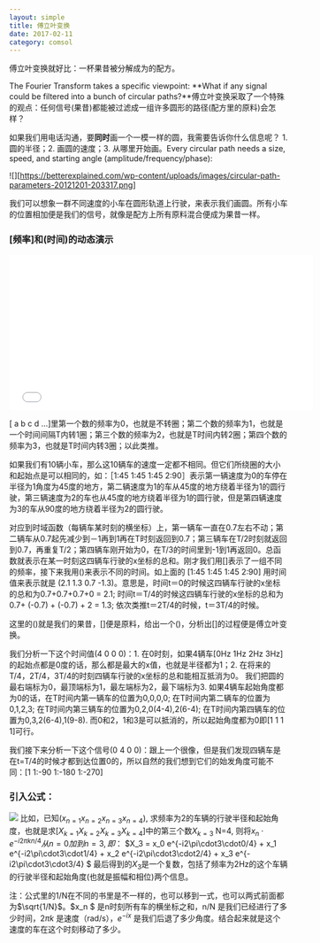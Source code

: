 ```yaml
---
layout: simple
title: 傅立叶变换
date: 2017-02-11
category: comsol
---
```

<script type="text/x-mathjax-config">MathJax.Hub.Config({tex2jax: {inlineMath:[['$','$']]}});</script>
<script type="text/javascript" src="http://cdn.mathjax.org/mathjax/latest/MathJax.js?config=TeX-AMS-MML_HTMLorMML"></script>


傅立叶变换就好比：一杯果昔被分解成为的配方。

The Fourier Transform takes a specific viewpoint: **What if any signal could be filtered into a bunch of circular paths?**傅立叶变换采取了一个特殊的观点：任何信号(果昔)都能被过滤成一组许多圆形的路径(配方里的原料)会怎样？

如果我们用电话沟通，要**同时**画一个一模一样的圆，我需要告诉你什么信息呢？ 1. 圆的半径；2. 画圆的速度；3. 从哪里开始画。Every circular path needs a size, speed, and starting angle (amplitude/frequency/phase):

![][https://betterexplained.com/wp-content/uploads/images/circular-path-parameters-20121201-203317.png]

我们可以想象一群不同速度的小车在圆形轨道上行驶，来表示我们画圆。所有小车的位置相加便是我们的信号，就像是配方上所有原料混合便成为果昔一样。

### [频率]和(时间)的动态演示


<iframe src="/assets/fg.html" width="550px" height="280px" frameborder="0"> </iframe>



[ a b c d …]里第一个数的频率为0，也就是不转圈；第二个数的频率为1，也就是一个时间间隔T内转1圈；第三个数的频率为2，也就是T时间内转2圈；第四个数的频率为3，也就是T时间内转3圈；以此类推。

如果我们有10辆小车，那么这10辆车的速度一定都不相同。但它们所绕圈的大小和起始点是可以相同的，如：［1:45 1:45 1:45 2:90］表示第一辆速度为0的车停在半径为1角度为45度的地方，第二辆速度为1的车从45度的地方绕着半径为1的圆行驶，第三辆速度为2的车也从45度的地方绕着半径为1的圆行驶，但是第四辆速度为3的车从90度的地方绕着半径为2的圆行驶。

对应到时域函数（每辆车某时刻的横坐标）上，第一辆车一直在0.7左右不动；第二辆车从0.7起先减少到－1再到1再在T时刻返回到0.7；第三辆车在T/2时刻就返回到0.7，再重复T/2；第四辆车刚开始为0，在T/3的时间里到-1到1再返回0。总函数就表示在某一时刻这四辆车行驶的x坐标的总和。刚才我们用[]表示了一组不同的频率，接下来我用()来表示不同的时间。如上面的 [1:45 1:45 1:45 2:90] 用时间值来表示就是 (2.1 1.3 0.7 -1.3)。意思是，时间t＝0的时候这四辆车行驶的x坐标的总和为0.7+0.7+0.7+0 = 2.1; 时间t＝T/4的时候这四辆车行驶的x坐标的总和为0.7+ (-0.7) + (-0.7) + 2 = 1.3; 依次类推t＝2T/4的时候，t＝3T/4的时候。

这里的()就是我们的果昔，[]便是原料，给出一个()，分析出[]的过程便是傅立叶变换。

我们分析一下这个时间值(4 0 0 0)：1. 在0时刻，如果4辆车[0Hz 1Hz 2Hz 3Hz]的起始点都是0度的话，那么都是最大的x值，也就是半径都为1；2. 在将来的T/4，2T/4，3T/4的时刻四辆车行驶的x坐标的总和能相互抵消为0。
我们把圆的最右端标为0，最顶端标为1，最左端标为2，最下端标为3. 如果4辆车起始角度都为0的话，在T时间内第一辆车的位置为0,0,0,0; 在T时间内第二辆车的位置为0,1,2,3; 在T时间内第三辆车的位置为0,2,0(4-4),2(6-4); 在T时间内第四辆车的位置为0,3,2(6-4),1(9-8). 而0和2，1和3是可以抵消的，所以起始角度都为0即[1 1 1 1]可行。

我们接下来分析一下这个信号(0 4 0 0)：跟上一个很像，但是我们发现四辆车是在t=T/4的时候才都到达位置0的，所以自然的我们想到它们的始发角度可能不同：[1 1:-90 1:-180 1:-270]

### 引入公式：
![][image-2]
比如，已知($x_{n=1} x_{n=2} x_{n=3} x_{n=4}$), 求频率为2的车辆的行驶半径和起始角度，也就是求[$X_{k=1} X_{k=2} X_{k=3} X_{k=4}$]中的第三个数$X_{k=3}$
N=4, 则将$x_n \cdot e^{-i2\pi k n/4}从n=0加到n=3, 即：$
$X_3 = x_0 e^{-i2\pi\cdot3\cdot0/4} +  x_1 e^{-i2\pi\cdot3\cdot1/4} +  x_2 e^{-i2\pi\cdot3\cdot2/4} +  x_3 e^{-i2\pi\cdot3\cdot3/4} $
最后得到的$X_3$是一个复数，包括了频率为2Hz的这个车辆的行驶半径和起始角度(也就是振幅和相位)两个信息。

注：公式里的1/N在不同的书里是不一样的，也可以移到一式，也可以两式前面都为$\sqrt{1/N}$。$x_n $ 是n时刻所有车的横坐标之和，n/N 是我们已经进行了多少时间，$2\pi k$ 是速度（rad/s），$e^{-ix}$ 是我们后退了多少角度。结合起来就是这个速度的车在这个时刻移动了多少。


[image-2]:	https://betterexplained.com/wp-content/uploads/images/fourier-explained-20121219-224649.png